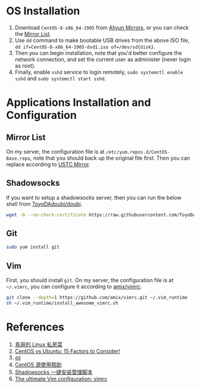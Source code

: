 # OS Installation
1. Download `CentOS-8-x86_64-1905` from [Aliyun Mirrors](http://mirrors.aliyun.com/centos/8.0.1905/isos/x86_64/CentOS-8-x86_64-1905-dvd1.iso), or you can check the [Mirror List](http://isoredirect.centos.org/centos/8/isos/x86_64/CentOS-8-x86_64-1905-dvd1.iso).
2. Use `dd` command to make bootable USB drives from the above ISO file, `dd if=CentOS-8-x86_64-1905-dvd1.iso of=/dev/sd{disk}`.
3. Then you can begin installation, note that you'd better configure the network connection, and set the current user as administer (never login as root).
4. Finally, enable `sshd` service to login remotely, `sudo systemctl enable sshd` and `sudo systemctl start sshd`.



# Applications Installation and Configuration
## Mirror List
On my server, the configuration file is at `/etc/yum.repos.d/CentOS-Base.repo`, note that you should back up the original file first. Then you can replace according to [USTC Mirror](http://mirrors.ustc.edu.cn/help/centos.html).


## Shadowsocks
If you want to setup a shadowsocks server, then you can run the below shell from [ToyoDAdoubi/doubi](https://github.com/ToyoDAdoubi/doubi/#ss_gosh).
```sh
wget -N --no-check-certificate https://raw.githubusercontent.com/ToyoDAdoubi/doubi/master/ss-go.sh && chmod +x ss-go.sh && bash ss-go.sh
```


## Git
```sh
sudo yum install git
```


## Vim
First, you should install `git`. On my server, the configuration file is at `~/.vimrc`, you can configure it according to [amix/vimrc](https://github.com/amix/vimrc).
```sh
git clone --depth=1 https://github.com/amix/vimrc.git ~/.vim_runtime
sh ~/.vim_runtime/install_awesome_vimrc.sh
```



# References
1. [鳥哥的 Linux 私房菜](http://linux.vbird.org/)
2. [CentOS vs Ubuntu: 15 Factors to Consider!](https://www.liquidweb.com/kb/centos-vs-ubuntu-15-factors-to-consider/)
3. [`dd`](https://wiki.archlinux.org/index.php/Dd)
4. [CentOS 源使用帮助](http://mirrors.ustc.edu.cn/help/centos.html)
5. [Shadowsocks 一键安装管理脚本](https://github.com/ToyoDAdoubi/doubi/blob/master/ss-go.sh)
6. [The ultimate Vim configuration: vimrc](https://github.com/amix/vimrc)
